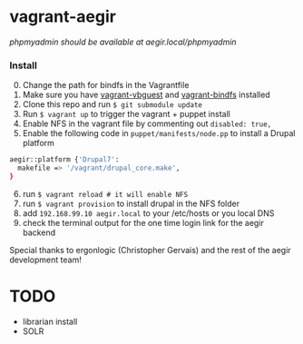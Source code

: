 # vagrant-aegir

*phpmyadmin should be available at aegir.local/phpmyadmin*

### Install 
0. Change the path for bindfs in the Vagrantfile
1. Make sure you have <a href='https://github.com/dotless-de/vagrant-vbguest'>vagrant-vbguest</a> and <a href='https://github.com/gael-ian/vagrant-bindfs'>vagrant-bindfs</a> installed
2. Clone this repo and run `$ git submodule update` 
3. Run `$ vagrant up` to trigger the vagrant + puppet install 
4. Enable NFS in the vagrant file by commenting out `disabled: true,`
5. Enable the following code in `puppet/manifests/node.pp` to install a Drupal platform

```bash
aegir::platform {'Drupal7':
  makefile => '/vagrant/drupal_core.make',
}
```

6. run `$ vagrant reload # it will enable NFS`
7. run `$ vagrant provision` to install drupal in the NFS folder
8. add `192.168.99.10 aegir.local` to your /etc/hosts or you local DNS
9. check the terminal output for the one time login link for the aegir backend

Special thanks to ergonlogic (Christopher Gervais) and the rest of the aegir development team!

# TODO
- librarian install
- SOLR


